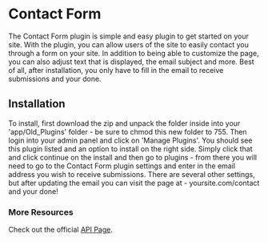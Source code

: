 # Contact Form

The Contact Form plugin is simple and easy plugin to get started on your site. With the plugin, you can allow users of the site to easily contact you through a form on your site.
In addition to being able to customize the page, you can also adjust text that is displayed, the email subject and more. Best of all, after installation, you only have to fill in the email to receive submissions and your done.

## Installation

To install, first download the zip and unpack the folder inside into your 'app/Old_Plugins' folder - be sure to chmod this new folder to 755. Then login into your admin panel and click on 'Manage Plugins'.
You should see this plugin listed and an option to install on the right side. Simply click that and click continue on the install and then go to plugins - from there you will need to go to the Contact Form
plugin settings and enter in the email address you wish to receive submissions. There are several other settings, but after updating the email you can visit the page at - yoursite.com/contact and your done!

### More Resources

Check out the official [API Page](http://api.adaptcms.com/plugin/contact-form).